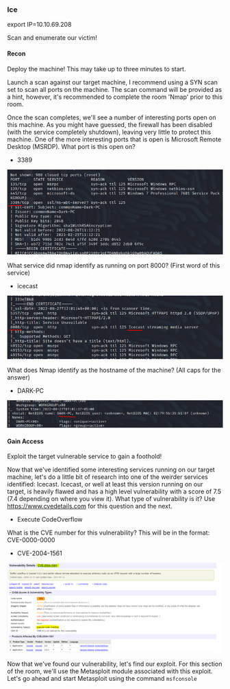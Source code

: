 ### Ice

export IP=10.10.69.208


Scan and enumerate our victim!


#### Recon

Deploy the machine! This may take up to three minutes to start.


Launch a scan against our target machine, I recommend using a SYN scan set to scan all ports on the machine. The scan command will be provided as a hint, however, it's recommended to complete the room 'Nmap' prior to this room. 


Once the scan completes, we'll see a number of interesting ports open on this machine. As you might have guessed, the firewall has been disabled (with the service completely shutdown), leaving very little to protect this machine. One of the more interesting ports that is open is Microsoft Remote Desktop (MSRDP). What port is this open on?
- 3389

![](../../img/Pasted%20image%2020220827082349.png)

What service did nmap identify as running on port 8000? (First word of this service)
- icecast

![](../../img/Pasted%20image%2020220827082402.png)

What does Nmap identify as the hostname of the machine? (All caps for the answer)
- DARK-PC

![](../../img/Pasted%20image%2020220827082429.png)


#### Gain Access

Exploit the target vulnerable service to gain a foothold!


Now that we've identified some interesting services running on our target machine, let's do a little bit of research into one of the weirder services identified: Icecast. Icecast, or well at least this version running on our target, is heavily flawed and has a high level vulnerability with a score of 7.5 (7.4 depending on where you view it). What type of vulnerability is it? Use https://www.cvedetails.com for this question and the next.
- Execute CodeOverflow

What is the CVE number for this vulnerability? This will be in the format: CVE-0000-0000
- CVE-2004-1561

![](../../img/Pasted%20image%2020220827185010.png)

Now that we've found our vulnerability, let's find our exploit. For this section of the room, we'll use the Metasploit module associated with this exploit. Let's go ahead and start Metasploit using the command `msfconsole`

